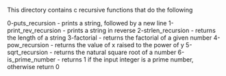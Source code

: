 This directory contains c recursive functions that do the following

0-puts_recursion - prints a string, followed by a new line
1-print_rev_recursion - prints a string in reverse
2-strlen_recursion - returns the length of a string
3-factorial - returns the factorial of a given number
4-pow_recursion - returns the value of x raised to the power of y
5-sqrt_recursion - returns the natural square root of a number
6-is_prime_number - returns 1 if the input integer is a prime number, otherwise return 0
